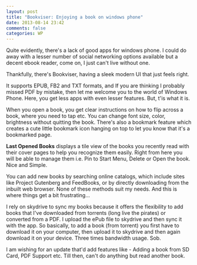 ```yaml
---
layout: post
title: "Bookviser: Enjoying a book on windows phone"
date: 2013-08-14 23:42
comments: false
categories: WP
--- 
```


Quite evidently, there's a lack of good apps for windows phone. I could do away with a lesser number of social networking options available but a decent ebook reader, come on, I just can't live without one.

Thankfully, there's Bookviser, having a sleek modern UI that just feels right.

<!-- more -->

It supports EPUB, FB2 and TXT formats, and If you are thinking I probably missed PDF by mistake, then let me welcome you to the world of Windows Phone. Here, you get less apps with even lesser features. But, t'is what it is.

When you open a book, you get clear instructions on how to flip across a book, where you need to tap etc. You can change font size, color, brightness without quitting the book. There's also a bookmark feature which creates a cute little bookmark icon hanging on top to let you know that it's a bookmarked page.

**Last Opened Books** displays a tile view of the books you recently read with their cover pages to help you recognize them easily. Right from here you will be able to manage them i.e. Pin to Start Menu, Delete or Open the book. Nice and Simple.

You can add new books by searching online catalogs, which include sites like Project Gutenberg and FeedBooks, or by directly downloading from the inbuilt web browser. None of these methods suit my needs. And this is where things get a bit frustrating...

I rely on skydrive to sync my books because it offers the flexibility to add books that I've downloaded from torrents (long live the pirates) or converted from a PDF. I upload the ePub file to skydrive and then sync it with the app. So basically, to add a book (from torrent) you first have to download it on your computer, then upload it to skydrive and then again download it on your device. Three times bandwidth usage. Sob.

I am wishing for an update that'd add features like - Adding a book from SD Card, PDF Support etc. Till then, can't do anything but read another book.
